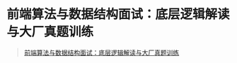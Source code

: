 # 前端算法与数据结构面试：底层逻辑解读与大厂真题训练

> [前端算法与数据结构面试：底层逻辑解读与大厂真题训练](https://juejin.im/book/6844733800300150797/section)

